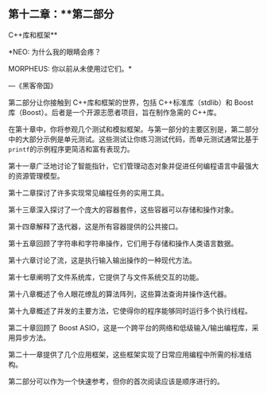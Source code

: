 ## 第十二章：**第二部分

C++库和框架**

*NEO: 为什么我的眼睛会疼？

MORPHEUS: 你以前从未使用过它们。*

—《黑客帝国》

第二部分让你接触到 C++库和框架的世界，包括 C++标准库（stdlib）和 Boost 库（Boost）。后者是一个开源志愿者项目，旨在制作急需的 C++库。

在第十章中，你将参观几个测试和模拟框架。与第一部分的主要区别是，第二部分中的大部分示例是单元测试。这些测试让你练习测试代码，而单元测试通常比基于`printf`的示例程序更简洁和富有表现力。

第十一章广泛地讨论了智能指针，它们管理动态对象并促进任何编程语言中最强大的资源管理模型。

第十二章探讨了许多实现常见编程任务的实用工具。

第十三章深入探讨了一个庞大的容器套件，这些容器可以存储和操作对象。

第十四章解释了迭代器，这是所有容器提供的公共接口。

第十五章回顾了字符串和字符串操作，它们用于存储和操作人类语言数据。

第十六章讨论了流，这是执行输入输出操作的一种现代方法。

第十七章阐明了文件系统库，它提供了与文件系统交互的功能。

第十八章概述了令人眼花缭乱的算法阵列，这些算法查询并操作迭代器。

第十九章概述了并发的主要方法，它使得你的程序能够同时运行多个执行线程。

第二十章回顾了 Boost ASIO，这是一个跨平台的网络和低级输入/输出编程库，采用异步方法。

第二十一章提供了几个应用框架，这些框架实现了日常应用编程中所需的标准结构。

第二部分可以作为一个快速参考，但你的首次阅读应该是顺序进行的。

